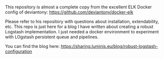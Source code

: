 This repository is almost a complete copy from the excellent ELK Docker config of deviantony:
https://github.com/deviantony/docker-elk

Please refer to his repository with questions about installation, extendability, etc. This repo is just here for a blog I have written about creating a robust Logstash implementation. I just needed a docker environment to experiment with LOgstash persistent queue and pipelines.

You can find the blog here:
https://sharing.luminis.eu/blog/robust-logstash-configuration

